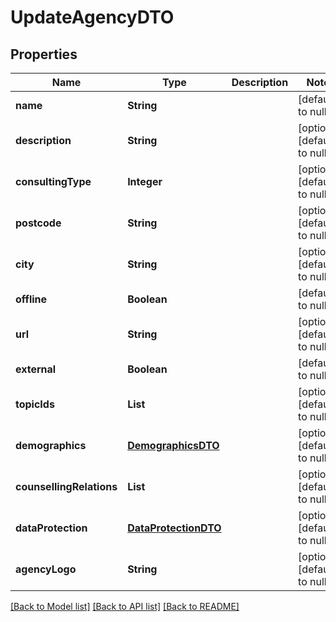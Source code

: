 # UpdateAgencyDTO
## Properties

| Name | Type | Description | Notes |
|------------ | ------------- | ------------- | -------------|
| **name** | **String** |  | [default to null] |
| **description** | **String** |  | [optional] [default to null] |
| **consultingType** | **Integer** |  | [optional] [default to null] |
| **postcode** | **String** |  | [optional] [default to null] |
| **city** | **String** |  | [optional] [default to null] |
| **offline** | **Boolean** |  | [default to null] |
| **url** | **String** |  | [optional] [default to null] |
| **external** | **Boolean** |  | [default to null] |
| **topicIds** | **List** |  | [optional] [default to null] |
| **demographics** | [**DemographicsDTO**](DemographicsDTO.md) |  | [optional] [default to null] |
| **counsellingRelations** | **List** |  | [optional] [default to null] |
| **dataProtection** | [**DataProtectionDTO**](.md) |  | [optional] [default to null] |
| **agencyLogo** | **String** |  | [optional] [default to null] |

[[Back to Model list]](../README.md#documentation-for-models) [[Back to API list]](../README.md#documentation-for-api-endpoints) [[Back to README]](../README.md)

